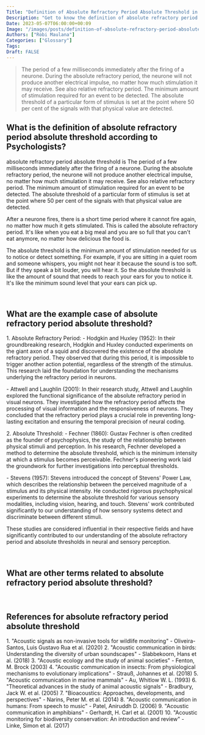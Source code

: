```yaml
---
Title: "Definition of Absolute Refractory Period Absolute Threshold in Psychology"
Description: "Get to know the definition of absolute refractory period absolute threshold according to psychologists."
Date: 2023-05-07T06:00:00+00:09
Image: "/images/posts/definition-of-absolute-refractory-period-absolute-threshold-in-psychology.jpg"
Authors: ["Robi Maulana"]
Categories: ["Glossary"]
Tags: 
Draft: FALSE
---
```





> The period of a few milliseconds immediately after the firing of a neurone. During the absolute refractory period, the neurone will not produce another electrical impulse, no matter how much stimulation it may receive. See also relative refractory period. The minimum amount of stimulation required for an event to be detected. The absolute threshold of a particular form of stimulus is set at the point where 50 per cent of the signals with that physical value are detected.

## What is the definition of absolute refractory period absolute threshold according to Psychologists?

absolute refractory period absolute threshold is The period of a few milliseconds immediately after the firing of a neurone. During the absolute refractory period, the neurone will not produce another electrical impulse, no matter how much stimulation it may receive. See also relative refractory period. The minimum amount of stimulation required for an event to be detected. The absolute threshold of a particular form of stimulus is set at the point where 50 per cent of the signals with that physical value are detected.

After a neurone fires, there is a short time period where it cannot fire again, no matter how much it gets stimulated. This is called the absolute refractory period. It's like when you eat a big meal and you are so full that you can't eat anymore, no matter how delicious the food is.

The absolute threshold is the minimum amount of stimulation needed for us to notice or detect something. For example, if you are sitting in a quiet room and someone whispers, you might not hear it because the sound is too soft. But if they speak a bit louder, you will hear it. So the absolute threshold is like the amount of sound that needs to reach your ears for you to notice it. It's like the minimum sound level that your ears can pick up.

 

## What are the example case of absolute refractory period absolute threshold?

1\. Absolute Refractory Period: - Hodgkin and Huxley (1952): In their groundbreaking research, Hodgkin and Huxley conducted experiments on the giant axon of a squid and discovered the existence of the absolute refractory period. They observed that during this period, it is impossible to trigger another action potential, regardless of the strength of the stimulus. This research laid the foundation for understanding the mechanisms underlying the refractory period in neurons.

\- Attwell and Laughlin (2001): In their research study, Attwell and Laughlin explored the functional significance of the absolute refractory period in visual neurons. They investigated how the refractory period affects the processing of visual information and the responsiveness of neurons. They concluded that the refractory period plays a crucial role in preventing long-lasting excitation and ensuring the temporal precision of neural coding.

2\. Absolute Threshold: - Fechner (1860): Gustav Fechner is often credited as the founder of psychophysics, the study of the relationship between physical stimuli and perception. In his research, Fechner developed a method to determine the absolute threshold, which is the minimum intensity at which a stimulus becomes perceivable. Fechner's pioneering work laid the groundwork for further investigations into perceptual thresholds.

\- Stevens (1957): Stevens introduced the concept of Stevens' Power Law, which describes the relationship between the perceived magnitude of a stimulus and its physical intensity. He conducted rigorous psychophysical experiments to determine the absolute threshold for various sensory modalities, including vision, hearing, and touch. Stevens' work contributed significantly to our understanding of how sensory systems detect and discriminate between different stimuli.

These studies are considered influential in their respective fields and have significantly contributed to our understanding of the absolute refractory period and absolute thresholds in neural and sensory perception.

 

## What are other terms related to absolute refractory period absolute threshold?

 

## References for absolute refractory period absolute threshold

1\. "Acoustic signals as non-invasive tools for wildlife monitoring" - Oliveira-Santos, Luis Gustavo Rua et al. (2020) 2. "Acoustic communication in birds: Understanding the diversity of urban soundscapes" - Slabbekoorn, Hans et al. (2018) 3. "Acoustic ecology and the study of animal societies" - Fenton, M. Brock (2003) 4. "Acoustic communication in insects: From physiological mechanisms to evolutionary implications" - Strauß, Johannes et al. (2018) 5. "Acoustic communication in marine mammals" - Au, Whitlow W. L. (1993) 6. "Theoretical advances in the study of animal acoustic signals" - Bradbury, Jack W. et al. (2005) 7. "Bioacoustics: Approaches, developments, and perspectives" - Narins, Peter M. et al. (2014) 8. "Acoustic communication in humans: From speech to music" - Patel, Aniruddh D. (2006) 9. "Acoustic communication in amphibians" - Gerhardt, H. Carl et al. (2001) 10. "Acoustic monitoring for biodiversity conservation: An introduction and review" - Linke, Simon et al. (2017)
